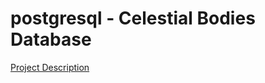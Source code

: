 # postgresql - Celestial Bodies Database

[Project Description](https://www.freecodecamp.org/learn/relational-database/build-a-celestial-bodies-database-project/build-a-celestial-bodies-database)
